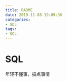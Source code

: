 ```yaml
---
title: RADME
date: 2019-11-08 19:09:36
categories:
- SQL
tags:
- SQL
---
```


# SQL  

年轻不懂事，搞点事情  

